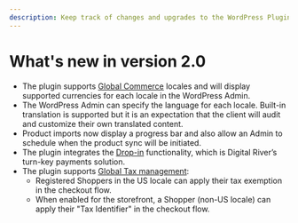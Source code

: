 ```yaml
---
description: Keep track of changes and upgrades to the WordPress Plugin.
---
```


# What's new in version 2.0

* The plugin supports [Global Commerce](https://docs.digitalriver.com/commerce-api/consumer-browsing-experience-1/global-commerce) locales and will display supported currencies for each locale in the WordPress Admin.
* The WordPress Admin can specify the language for each locale. Built-in translation is supported but it is an expectation that the client will audit and customize their own translated content.
* Product imports now display a progress bar and also allow an Admin to schedule when the product sync will be initiated.
* The plugin integrates the [Drop-in](https://docs.digitalriver.com/commerce-api/payment-integrations-1/drop-in) functionality, which is Digital River’s turn-key payments solution.
* The plugin supports [Global Tax management](../configure-the-wordpress-plugin.md#global-tax-management):
  * Registered Shoppers in the US locale can apply their tax exemption in the checkout flow.
  * When enabled for the storefront, a Shopper (non-US locale) can apply their "Tax Identifier" in the checkout flow.
